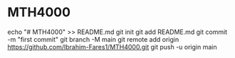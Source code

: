 # MTH4000
echo "# MTH4000" >> README.md
git init
git add README.md
git commit -m "first commit"
git branch -M main
git remote add origin https://github.com/Ibrahim-Fares1/MTH4000.git
git push -u origin main
